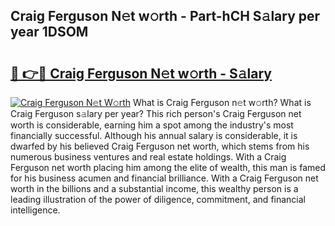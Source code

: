 ## Craig Ferguson N𝚎t w𝚘rth - Part-hCH S𝚊lary per year 1DSOM

# <h2><a href="http://gc570lg.nevu.top/?p=Craig+Ferguson">🔗 👉🔴 Craig Ferguson N𝚎t w𝚘rth - S𝚊lary</a></h2>

[![Craig Ferguson N𝚎t W𝚘rth](https://i.imgur.com/Oavwk0R.jpeg)](http://gc570lg.nevu.top/?p=Craig+Ferguson)
What is Craig Ferguson n𝚎t w𝚘rth? What is Craig Ferguson s𝚊lary per year?
This rich person's Craig Ferguson net worth is considerable, earning him a spot among the industry's most financially successful. Although his annual salary is considerable, it is dwarfed by his believed Craig Ferguson net worth, which stems from his numerous business ventures and real estate holdings. With a Craig Ferguson net worth placing him among the elite of wealth, this man is famed for his business acumen and financial brilliance. With a Craig Ferguson net worth in the billions and a substantial income, this wealthy person is a leading illustration of the power of diligence, commitment, and financial intelligence.
